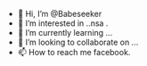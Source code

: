 - 👋 Hi, I’m @Babeseeker
- 👀 I’m interested in ..nsa .
- 🌱 I’m currently learning ...
- 💞️ I’m looking to collaborate on ...
- 📫 How to reach me facebook.

<!---
Babeseeker/Babeseeker is a ✨ special ✨ repository because its `README.md` (this file) appears on your GitHub profile.
You can click the Preview link to take a look at your changes.
--->
